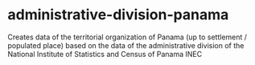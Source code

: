# administrative-division-panama
 Creates data of the territorial organization of Panama (up to settlement / populated place) based on the data of the administrative division of the National Institute of Statistics and Census of Panama INEC
